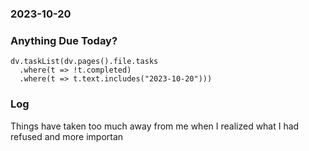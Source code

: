 ### 2023-10-20

### Anything Due Today?
```dataviewjs
dv.taskList(dv.pages().file.tasks 
  .where(t => !t.completed)
  .where(t => t.text.includes("2023-10-20")))
```
### Log

Things have taken too much away from me when I realized what I had refused and more importan